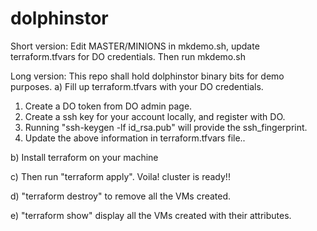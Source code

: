# dolphinstor

Short version:
Edit MASTER/MINIONS in mkdemo.sh, update terraform.tfvars for DO credentials. Then run mkdemo.sh

Long version:
This repo shall hold dolphinstor binary bits for demo purposes.
a) Fill up terraform.tfvars with your DO credentials.
1. Create a DO token from DO admin page.
2. Create a ssh key for your account locally, and register with DO.
3. Running "ssh-keygen -lf id_rsa.pub" will provide the ssh_fingerprint.
4. Update the above information in terraform.tfvars file..

b) Install terraform on your machine

c) Then run "terraform apply". Voila! cluster is ready!!

d) "terraform destroy" to remove all the VMs created.

e) "terraform show" display all the VMs created with their attributes.
